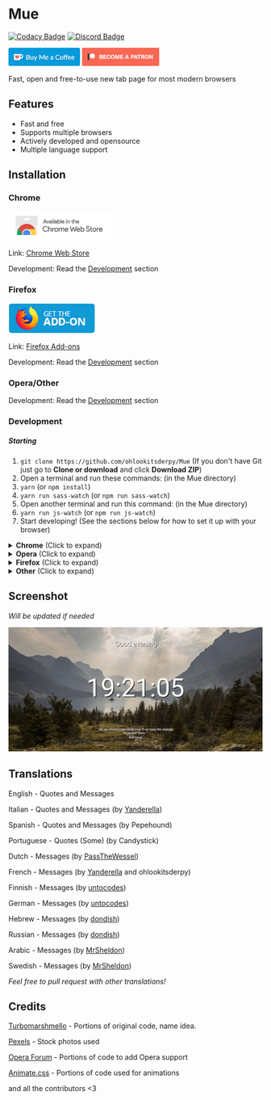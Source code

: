 # Mue
[![Codacy Badge](https://api.codacy.com/project/badge/Grade/fba7ad7fc6e14fe0bc2a8d53dbf0bb41)](https://www.codacy.com/app/ohlookitsderpy/Mue?utm_source=github.com&amp;utm_medium=referral&amp;utm_content=ohlookitsderpy/Mue&amp;utm_campaign=Badge_Grade)
[![Discord Badge](https://discordapp.com/api/guilds/336039472250748928/widget.png)](https://discord.gg/HJmmmTB)

<a href='https://ko-fi.com/ohlookitsderpy' target='_blank'><img height='36' style='border:0px;height:36px;' src='assets/kofi.png' border='0' alt='Buy Me a Coffee at ko-fi.com' /></a>
<a href='https://patreon.com/ohlookitsderpy' target='_blank'><img height='36' style='border:0px;height:36px;' src='assets/patreon.png' border='0' alt='Become a patron on patreon.com' /></a>

Fast, open and free-to-use new tab page for most modern browsers

## Features
* Fast and free
* Supports multiple browsers
* Actively developed and opensource
* Multiple language support

## Installation
### Chrome
<a href='https://chrome.google.com/webstore/detail/mue/bngmbednanpcfochchhgbkookpiaiaid'><img src='assets/chrome.png' target='_blank'></a> 

Link: [Chrome Web Store](https://chrome.google.com/webstore/detail/mue/bngmbednanpcfochchhgbkookpiaiaid)

Development: Read the [Development](#development) section
### Firefox
<a href='https://addons.mozilla.org/firefox/addon/mue'><img src='assets/firefox.png' target='_blank'></a> 

Link: [Firefox Add-ons](https://addons.mozilla.org/firefox/addon/mue)

Development: Read the [Development](#development) section
### Opera/Other
Development: Read the [Development](#development) section

### Development
<h5>Starting</h5>
<ol>
  <li> <code>git clone https://github.com/ohlookitsderpy/Mue</code> (If you don't have Git just go to <b>Clone or
      download</b> and click <b>Download ZIP</b>)
  <li>Open a terminal and run these commands: (in the Mue directory)
  <li> <code>yarn</code> (or <code>npm install</code>)
  <li> <code>yarn run sass-watch</code> (or <code>npm run sass-watch</code>)
  <li>Open another terminal and run this command: (in the Mue directory)
  <li> <code>yarn run js-watch</code> (or <code>npm run js-watch</code>)
  <li>Start developing! (See the sections below for how to set it up with your browser)
</ol>
<details>
  <summary><b>Chrome</b> (Click to expand)</summary>
  <ol>
    <li> Rename <code>manifest-chrome.json</code> to <code>manifest.json</code>
    <li> Visit <code>chrome://extensions</code> in Chrome
    <li> Click <b>Load unpacked</b> (Make sure <b>Developer Mode</b> is on)
    <li> Go to the directory containing Mue and click <b>ok</b>
    <li> Enjoy your new tab!
</details>
<details>
  <summary><b>Opera</b> (Click to expand)</summary>
  <ol>
    <li> Rename <code>manifest-opera.json</code> to <code>manifest.json</code>
    <li> Visit <code>about://extensions</code> in Opera
    <li> Click <b>Load unpacked extension...</b> (Make sure <b>Developer Mode</b> is on)
    <li> Go to the directory containing Mue and click <b>ok</b>
    <li> Enjoy your new tab!
</details>
<details>
  <summary><b>Firefox</b> (Click to expand)</summary>
  <i>Note: I'm currently trying to find a better method to do this, but this works for now. Also in testing and may not
    work properly!</i>
  <ol>
    <li> Rename <code>manifest-firefox.json</code> to <code>manifest.json</code>
    <li> Visit <code>about:debugging#addons</code> in Firefox
    <li> Click <b>Load Temporary Add-on</b>
    <li> Go to the directory containing Mue and click on the <b>manifest.json</b>
    <li> Enjoy your new tab!
  </ol>
</details>
<details>
  <summary><b>Other</b> (Click to expand)</summary>
  <i>Note: To get the full new tab experience, set your browser to open the <code>index.html</code> on startup and tab open!</i>
    <ol>
      <li> Open the <code>index.html</code> in your browser
      <li> Enjoy your new tab!
    </ol>
</details>

## Screenshot
*Will be updated if needed*

<img src='assets/screenshot.jpg'>

## Translations
English - Quotes and Messages

Italian - Quotes and Messages (by [Yanderella](https://github.com/Chivi19))

Spanish - Quotes and Messages (by Pepehound)

Portuguese - Quotes (Some) (by Candystick)

Dutch - Messages (by [PassTheWessel](https://github.com/PassTheWessel))

French - Messages (by [Yanderella](https://github.com/Chivi19) and ohlookitsderpy)

Finnish - Messages (by [untocodes](https://github.com/untocodes))

German - Messages (by [untocodes](https://github.com/untocodes))

Hebrew - Messages (by [dondish](https://github.com/dondish))

Russian - Messages (by [dondish](https://github.com/dondish))

Arabic - Messages (by [MrSheldon](https://github.com/MrSheldon))

Swedish - Messages (by [MrSheldon](https://github.com/MrSheldon))

*Feel free to pull request with other translations!*

## Credits
[Turbomarshmello](https://github.com/TurboMarshmello) - Portions of original code, name idea.

[Pexels](https://pexels.com) - Stock photos used

[Opera Forum](https://forums.opera.com/topic/25046/how-to-disable-completely-the-speed-dial/14) - Portions of code to add Opera support

[Animate.css](https://daneden.github.io/animate.css) - Portions of code used for animations

and all the contributors <3
